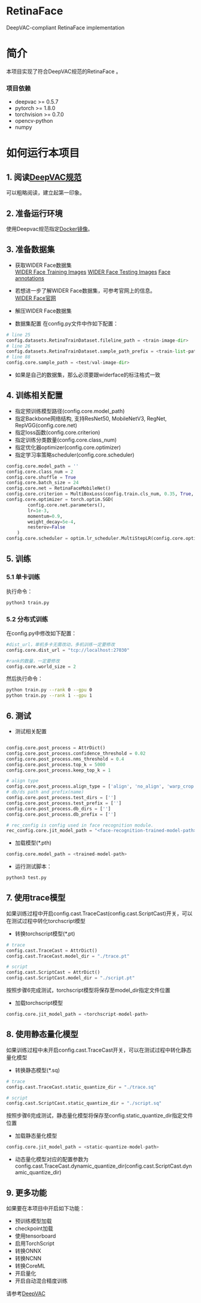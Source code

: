 # RetinaFace
DeepVAC-compliant RetinaFace implementation

# 简介
本项目实现了符合DeepVAC规范的RetinaFace 。

### 项目依赖

- deepvac >= 0.5.7
- pytorch >= 1.8.0
- torchvision >= 0.7.0
- opencv-python
- numpy

# 如何运行本项目

## 1. 阅读[DeepVAC规范](https://github.com/DeepVAC/deepvac)
可以粗略阅读，建立起第一印象。

## 2. 准备运行环境
使用Deepvac规范指定[Docker镜像](https://github.com/DeepVAC/deepvac#2-%E7%8E%AF%E5%A2%83%E5%87%86%E5%A4%87)。

## 3. 准备数据集

- 获取WIDER Face数据集      
[WIDER Face Training Images](https://share.weiyun.com/5WjCBWV)
[WIDER Face Testing Images](https://share.weiyun.com/5vSUomP)
[Face annotations](http://mmlab.ie.cuhk.edu.hk/projects/WIDERFace/support/example/Submission_example.zip)

- 若想进一步了解WIDER Face数据集，可参考官网上的信息。    
[WIDER Face官网](http://shuoyang1213.me/WIDERFACE)

- 解压WIDER Face数据集

- 数据集配置
在config.py文件中作如下配置：     
```python
# line 25
config.datasets.RetinaTrainDataset.fileline_path = <train-image-dir>
# line 26
config.datasets.RetinaTrainDataset.sample_path_prefix = <train-list-path>
# line 88
config.core.sample_path = <test/val-image-dir>
```  

- 如果是自己的数据集，那么必须要跟widerface的标注格式一致

## 4. 训练相关配置
- 指定预训练模型路径(config.core.model_path)      
- 指定Backbone网络结构, 支持ResNet50, MobileNetV3, RegNet, RepVGG(config.core.net)
- 指定loss函数(config.core.criterion)
- 指定训练分类数量(config.core.class_num)    
- 指定优化器optimizer(config.core.optimizer)
- 指定学习率策略scheduler(config.core.scheduler)   

```python
config.core.model_path = ''
config.core.class_num = 2
config.core.shuffle = True
config.core.batch_size = 24
config.core.net = RetinaFaceMobileNet()
config.core.criterion = MultiBoxLoss(config.train.cls_num, 0.35, True, 0, True, 7, 0.35, False, config.train.device)
config.core.optimizer = torch.optim.SGD(
        config.core.net.parameters(),
        lr=1e-3,
        momentum=0.9,
        weight_decay=5e-4,
        nesterov=False
    )
config.core.scheduler = optim.lr_scheduler.MultiStepLR(config.core.optimizer, [100, 150, 190, 220], 0.1)

```
## 5. 训练

### 5.1 单卡训练
执行命令：

```bash
python3 train.py
```

### 5.2 分布式训练

在config.py中修改如下配置：
```python
#dist_url，单机多卡无需改动，多机训练一定要修改
config.core.dist_url = "tcp://localhost:27030"

#rank的数量，一定要修改
config.core.world_size = 2
```
然后执行命令：

```bash
python train.py --rank 0 --gpu 0
python train.py --rank 1 --gpu 1
```


## 6. 测试

- 测试相关配置

```python

config.core.post_process = AttrDict()
config.core.post_process.confidence_threshold = 0.02
config.core.post_process.nms_threshold = 0.4
config.core.post_process.top_k = 5000
config.core.post_process.keep_top_k = 1

# align type
config.core.post_process.align_type = ['align', 'no_align', 'warp_crop']
# db/ds path and prefix(name)
config.core.post_process.test_dirs = ['']
config.core.post_process.test_prefix = ['']
config.core.post_process.db_dirs = ['']
config.core.post_process.db_prefix = ['']

# rec_config is config used in face recognition module.
rec_config.core.jit_model_path = "<face-recognition-trained-model-path>"

```

- 加载模型(*.pth)

```python
config.core.model_path = <trained-model-path>
```

- 运行测试脚本：

```bash
python3 test.py
```
## 7. 使用trace模型
如果训练过程中开启config.cast.TraceCast(config.cast.ScriptCast)开关，可以在测试过程中转化torchscript模型     

- 转换torchscript模型(*.pt)     

```python
# trace
config.cast.TraceCast = AttrDict()
config.cast.TraceCast.model_dir = "./trace.pt"

# script
config.cast.ScriptCast = AttrDict()
config.cast.ScriptCast.model_dir = "./script.pt"
```

按照步骤6完成测试，torchscript模型将保存至model_dir指定文件位置      

- 加载torchscript模型

```python
config.core.jit_model_path = <torchscript-model-path>
```

## 8. 使用静态量化模型
如果训练过程中未开启config.cast.TraceCast开关，可以在测试过程中转化静态量化模型     
- 转换静态模型(*.sq)     

```python
# trace
config.cast.TraceCast.static_quantize_dir = "./trace.sq"

# script
config.cast.ScriptCast.static_quantize_dir = "./script.sq"
```
按照步骤6完成测试，静态量化模型将保存至config.static_quantize_dir指定文件位置      

- 加载静态量化模型

```python
config.core.jit_model_path = <static-quantize-model-path>
```
- 动态量化模型对应的配置参数为config.cast.TraceCast.dynamic_quantize_dir(config.cast.ScriptCast.dynamic_quantize_dir)

## 9. 更多功能
如果要在本项目中开启如下功能：
- 预训练模型加载
- checkpoint加载
- 使用tensorboard
- 启用TorchScript
- 转换ONNX
- 转换NCNN
- 转换CoreML
- 开启量化
- 开启自动混合精度训练

请参考[DeepVAC](https://github.com/DeepVAC/deepvac)

